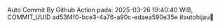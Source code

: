Auto Commit By Github Action pada: 2025-03-26 19:40:40 WIB, COMMIT_UUID ad53f4f0-bce3-4a76-a90c-edaea590e35e #autohijau🗿
